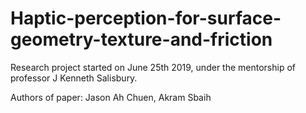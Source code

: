 # Haptic-perception-for-surface-geometry-texture-and-friction

Research project started on June 25th 2019, under the mentorship of professor J Kenneth Salisbury.

Authors of paper: Jason Ah Chuen, Akram Sbaih
